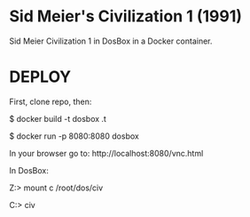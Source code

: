# Sid Meier's Civilization 1 (1991)

Sid Meier Civilization 1 in DosBox in a Docker container.

# DEPLOY
First, clone repo, then:

$ docker build -t dosbox .t

$ docker run -p 8080:8080 dosbox

In your browser go to:
http://localhost:8080/vnc.html 

In DosBox:

Z:\> mount c /root/dos/civ

C:\> civ

